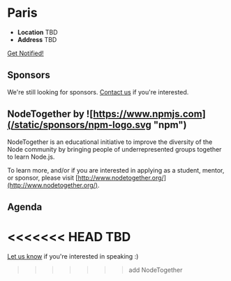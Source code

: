 # Paris

* **Location** TBD
* **Address** TBD

<a class="button" href="https://docs.google.com/a/linuxfoundation.org/forms/d/1nDIKImWRKjD4D7uwiUeZomM278lGkpBV9EIoHC_9bpI/viewform">Get Notified!</a>

## Sponsors

We're still looking for sponsors. <a href="mailto:tbenzies@linuxfoundation.org?subject=Node.js%20Live%20Sponsorship">Contact us</a> if you're interested.

## NodeTogether by ![https://www.npmjs.com](/static/sponsors/npm-logo.svg "npm")

NodeTogether is an educational initiative to improve the diversity of the Node community by bringing people of underrepresented groups together to learn Node.js.

To learn more, and/or if you are interested in applying as a student, mentor, or sponsor, please visit [http://www.nodetogether.org/](http://www.nodetogether.org/).

## Agenda

<<<<<<< HEAD
TBD
=======
[Let us know](https://github.com/nodejs/live.nodejs.org#interested-in-speaking) 
if you're interested in speaking :)
>>>>>>> add NodeTogether
